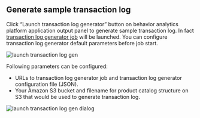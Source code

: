 Generate sample transaction log
-------------------------------

Click “Launch transaction log generator” button on behavior analytics platform application output panel to generate sample transaction log. 
In fact [transaction log generator job](Developer-Guide--Behavior-Analytics-Platform--Transaction-Log-Generator.md) will be launched. You can configure transaction log generator default parameters before job start. 

![launch transaction log gen][launch_transaction_log_gen]

Following parameters can be configured: 
* URLs to transaction log generator job and transaction log generator configuration file (JSON). 
* Your Amazon S3 bucket and filename for product catalog structure on S3 that would be used to generate transaction log.

![launch transaction log gen dialog][launch_transaction_log_gen_dialog]


[launch_transaction_log_gen]: https://raw.github.com/griddynamics/Behavior-Analytic-Starter-Kit/master/docs/images/Developer%20Guide/launch_transaction_log_gen.png
[launch_transaction_log_gen_dialog]: https://raw.github.com/griddynamics/Behavior-Analytic-Starter-Kit/master/docs/images/Developer%20Guide/launch_transaction_log_gen_dialog.png
